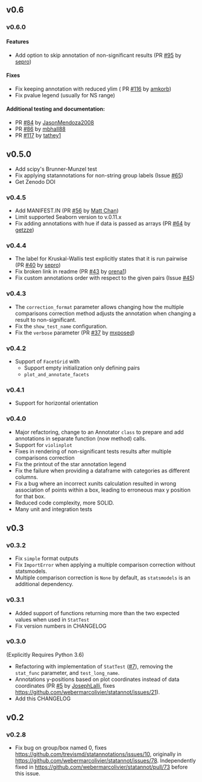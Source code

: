 ## v0.6
### v0.6.0
#### Features
- Add option to skip annotation of non-significant results 
  (PR [#95](https://github.com/trevismd/statannotations/pull/95) by 
  [sepro](https://github.com/sepro))

#### Fixes
- Fix keeping annotation with reduced ylim (
  PR [#116](https://github.com/trevismd/statannotations/issues/116) by
  [amkorb](https://github.com/amkorb))
- Fix pvalue legend (usually for NS range)

#### Additional testing and documentation:
  - PR [#84](https://github.com/trevismd/statannotations/pull/84) by
    [JasonMendoza2008 ](https://github.com/JasonMendoza2008)
  - PR [#86](https://github.com/trevismd/statannotations/pull/86) by 
    [mbhall88](https://github.com/mbhall88)
  - PR [#117](https://github.com/trevismd/statannotations/pull/117) by
    [tathey1](https://github.com/tathey1)

## v0.5.0
- Add scipy's Brunner-Munzel test
- Fix applying statannotations for non-string group labels (Issue 
  [#65](https://github.com/trevismd/statannotations/issues/65))
- Get Zenodo DOI

### v0.4.5
- Add MANIFEST.IN (PR [#56](https://github.com/trevismd/statannotations/pull/56)
  by [Matt Chan](https://github.com/thewchan))
- Limit supported Seaborn version to v.0.11.x
- Fix adding annotations with hue if data is passed as arrays 
  (PR [#64](https://github.com/trevismd/statannotations/pull/64) by 
  [getzze](https://github.com/getzze))

### v0.4.4
- The label for Kruskal-Wallis test explicitly states that it is run pairwise 
  (PR [#40](https://github.com/trevismd/statannotations/pull/40) by
  [sepro](https://github.com/sepro))
- Fix broken link in readme
  (PR [#43](https://github.com/trevismd/statannotations/pull/43) by
  [orena1](https://github.com/orena1))
- Fix custom annotations order with respect to the given pairs (Issue 
  [#45](https://github.com/trevismd/statannotations/issues/45))

### v0.4.3
- The `correction_format` parameter allows changing how the multiple 
comparisons correction method  adjusts the annotation when changing a result
to non-significant.
- Fix the `show_test_name` configuration.
- Fix the `verbose` parameter 
 (PR [#37](https://github.com/trevismd/statannotations/pull/37) by 
   [mxposed](https://github.com/mxposed))

### v0.4.2
 - Support of `FacetGrid` with
   - Support empty initialization only defining pairs
   - `plot_and_annotate_facets`

### v0.4.1
 - Support for horizontal orientation

### v0.4.0
 - Major refactoring, change to an Annotator `class` to prepare and add 
   annotations in separate function (now method) calls.
 - Support for `violinplot`
 - Fixes in rendering of non-significant tests results after multiple 
   comparisons correction
 - Fix the printout of the star annotation legend 
 - Fix the failure when providing a dataframe with categories as different 
   columns.
 - Fix a bug where an incorrect xunits calculation resulted in wrong 
   association of points within a box, leading to erroneous max y position for 
   that box.
 - Reduced code complexity, more SOLID.
 - Many unit and integration tests

## v0.3
### v0.3.2
 - Fix `simple` format outputs
 - Fix `ImportError` when applying a multiple comparison correction without 
   statsmodels.
 - Multiple comparison correction is `None` by default, as `statsmodels` is an 
   additional dependency.

### v0.3.1
 - Added support of functions returning more than the two expected values when 
   used in `StatTest`
 - Fix version numbers in CHANGELOG

### v0.3.0
(Explicitly Requires Python 3.6)

 - Refactoring with implementation of `StatTest`
   ([#7](https://github.com/trevismd/statannotations/pull/5)), removing the 
   `stat_func` parameter, and `test_long_name`.
 - Annotations y-positions based on plot coordinates instead of data 
   coordinates 
   (PR [#5](https://github.com/trevismd/statannotations/pull/5) by 
   [JosephLalli](https://github.com/JosephLalli), 
   fixes https://github.com/webermarcolivier/statannot/issues/21).
 - Add this CHANGELOG

## v0.2
### v0.2.8
 - Fix bug on group/box named 0, fixes 
   https://github.com/trevismd/statannotations/issues/10, originally in
   https://github.com/webermarcolivier/statannot/issues/78. Independently 
   fixed in https://github.com/webermarcolivier/statannot/pull/73 before this 
   issue.
